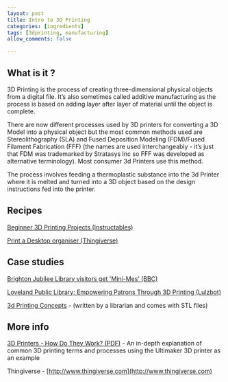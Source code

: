 ```yaml
---
layout: post
title: Intro to 3D Printing
categories: [ingredients]
tags: [3dprinting, manufacturing]
allow_comments: false

---
```


## What is it ?
3D Printing is the process of creating three-dimensional physical objects from a digital file. It’s also sometimes called additive manufacturing as the process is based on adding layer after layer of material until the object is complete.

There are now different processes used by 3D printers for converting a 3D Model into a physical object but the most common methods used are Stereolithography (SLA) and Fused Deposition Modeling (FDM)/Fused Filament Fabrication (FFF) (the names are used interchangeably - it’s just that FDM was trademarked by Stratasys Inc so FFF was developed as alternative terminology). Most consumer 3d Printers use this method.

The process involves feeding a thermoplastic substance into the 3d Printer where it is melted and turned into a 3D object based on the design instructions fed into the printer.


## Recipes

[Beginner 3D Printing Projects (Instructables)](http://www.instructables.com/id/Beginner-3D-Printing-Projects/
)

[Print a Desktop organiser (Thingiverse) ](http://www.thingiverse.com/thing:408506)


## Case studies
[Brighton Jubilee Library visitors get 'Mini-Mes’ (BBC)](http://www.bbc.co.uk/news/uk-england-sussex-24165025)

[
Loveland Public Library: Empowering Patrons Through 3D Printing (Lulzbot)](https://www.lulzbot.com/learn/case-studies/loveland-public-library-empowering-patrons-through-3d-printing)

[3d Printing Concepts](https://all3dp.com/3d-printing-concepts/) -  (written by a librarian and comes with STL files)

## More info


[3D Printers - How Do They Work? (PDF)](http://3dprintingforbeginners.com/wp-content/uploads/2014/04/3D-Printing-Technology_Download.pdf) - An in-depth explanation of common 3D printing terms and processes using the Ultimaker 3D printer as an example

Thingiverse - [http://www.thingiverse.com](http://www.thingiverse.com)
